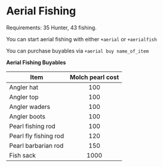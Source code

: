 # Aerial Fishing

Requirements: 35 Hunter, 43 fishing.

You can start aerial fishing with either `+aerial` or `+aerialfish`

You can purchase buyables via `+aerial buy name_of_item`

**Aerial Fishing Buyables**

| **Item**              | **Molch pearl cost** |
| --------------------- | :------------------: |
| Angler hat            |          100         |
| Angler top            |          100         |
| Angler waders         |          100         |
| Angler boots          |          100         |
| Pearl fishing rod     |          100         |
| Pearl fly fishing rod |          120         |
| Pearl barbarian rod   |          150         |
| Fish sack             |         1000         |
